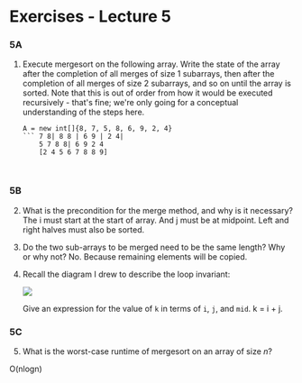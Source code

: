 # Exercises - Lecture 5

### 5A

1. Execute mergesort on the following array. Write the state of the array after the completion of all merges of size 1 subarrays, then after the completion of all merges of size 2 subarrays, and so on until the array is sorted. Note that this is out of order from how it would be executed recursively - that's fine; we're only going for a conceptual understanding of the steps here.

   ```
   A = new int[]{8, 7, 5, 8, 6, 9, 2, 4}
   ``` 7 8| 8 8 | 6 9 | 2 4|
       5 7 8 8| 6 9 2 4
       [2 4 5 6 7 8 8 9]

   

### 5B

2. What is the precondition for the merge method, and why is it necessary?
   The i must start at the start of array. And j must be at midpoint. Left and right halves must also be sorted. 
4. Do the two sub-arrays to be merged need to be the same length? Why or why not?
   No. Because remaining elements will be copied. 
5. Recall the diagram I drew to describe the loop invariant:

   ![](E054.png)

   Give an expression for the value of `k` in terms of `i`, `j`, and `mid`.
k = i + j.
### 5C

5. What is the worst-case runtime of mergesort on an array of size $n$?

O(nlogn)
